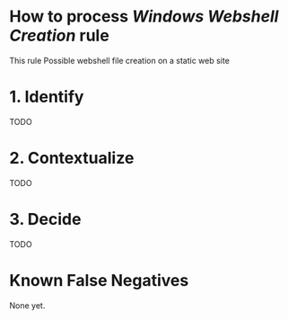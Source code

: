# How to process *Windows Webshell Creation* rule
This rule Possible webshell file creation on a static web site

# 1. Identify
TODO

# 2. Contextualize
TODO

# 3. Decide
TODO

# Known False Negatives
None yet.
